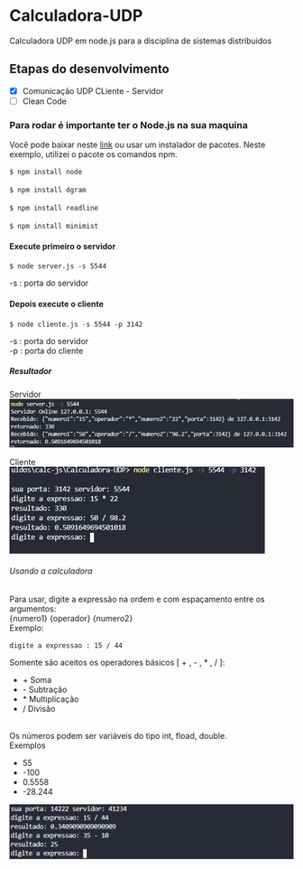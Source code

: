 # Calculadora-UDP
 Calculadora UDP em node.js para a disciplina de sistemas distribuidos  

## Etapas do desenvolvimento

- [X] Comunicação UDP CLiente - Servidor
- [ ] Clean Code

### Para rodar é importante ter o Node.js na sua maquina
Você pode baixar neste <a href="https://nodejs.org/en/download/">link</a> ou usar um instalador de pacotes. Neste exemplo, utilizei o pacote os comandos npm.
```
$ npm install node

$ npm install dgram

$ npm install readline

$ npm install minimist
```
#### Execute primeiro o servidor
```
$ node server.js -s 5544
```
-s : porta do servidor

#### Depois execute o cliente
```
$ node cliente.js -s 5544 -p 3142
```
-s : porta do servidor
<br>
-p : porta do cliente

##### Resultador
Servidor
<br>
<img src= "imagens/servidor.PNG">

Cliente
<br>
<img src= "imagens/cliente.PNG">

###### Usando a calculadora
Para usar, digite a expressão na ordem e com espaçamento entre os argumentos:
<br>
{numero1} {operador} {numero2}
<br>
Exemplo:

```
digite a expressao : 15 / 44
```
Somente são aceitos os operadores básicos [ + , - , * , / ]:
<br>
<ul>
    <li>+ Soma</li>
    <li>- Subtração</li>
    <li>* Multiplicação</li>
    <li>/ Divisão</li>
</ul>
<br>
Os números podem ser variáveis do tipo int, fload, double.
<br>
Exemplos
<ul>
    <li>55</li>
    <li>-100</li>
    <li>0.5558</li>
    <li>-28.244</li>
</ul>
<img src= "imagens/uso.PNG">

